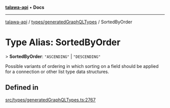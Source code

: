 [**talawa-api**](../../../README.md) • **Docs**

***

[talawa-api](../../../modules.md) / [types/generatedGraphQLTypes](../README.md) / SortedByOrder

# Type Alias: SortedByOrder

\> **SortedByOrder**: `"ASCENDING"` \| `"DESCENDING"`

Possible variants of ordering in which sorting on a field should be
applied for a connection or other list type data structures.

## Defined in

[src/types/generatedGraphQLTypes.ts:2767](https://github.com/PalisadoesFoundation/talawa-api/blob/a6e7ac91b581c9109559657faf0f934f3eb41fe7/src/types/generatedGraphQLTypes.ts#L2767)
